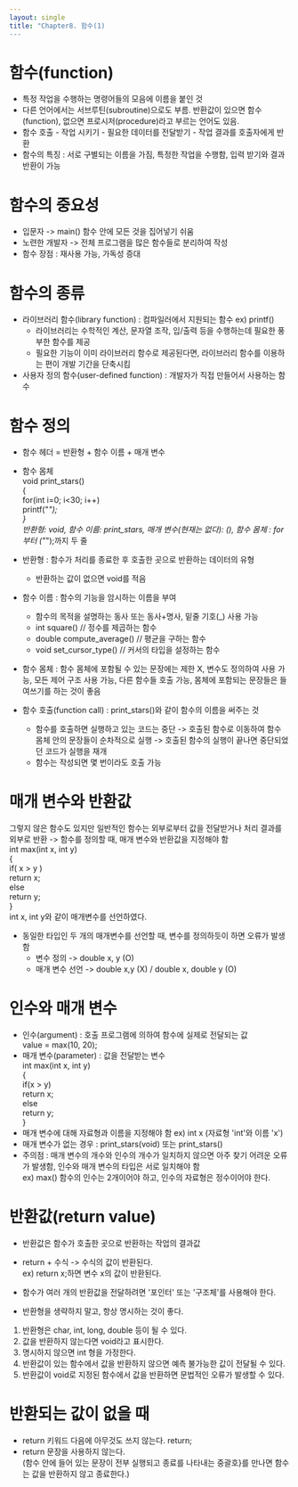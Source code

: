 ```yaml
---
layout: single
title: "Chapter8. 함수(1)
---
```


# 함수(function)

+ 특정 작업을 수행하는 명령어들의 모음에 이름을 붙인 것   
+ 다른 언어에서는 서브루틴(subroutine)으로도 부름. 반환값이 있으면 함수(function), 없으면 프로시저(procedure)라고 부르는 언어도 있음.   
+ 함수 호출 - 작업 시키기 - 필요한 데이터를 전달받기 - 작업 결과를 호출자에게 반환   
+ 함수의 특징 : 서로 구별되는 이름을 가짐, 특정한 작업을 수행함, 입력 받기와 결과 반환이 가능   

# 함수의 중요성

+ 입문자 -> main() 함수 안에 모든 것을 집어넣기 쉬움   
+ 노련한 개발자 -> 전체 프로그램을 많은 함수들로 분리하여 작성   
+ 함수 장점 : 재사용 가능, 가독성 증대   

# 함수의 종류

+ 라이브러리 함수(library function) : 컴파일러에서 지원되는 함수 ex) printf()   
  + 라이브러리는 수학적인 계산, 문자열 조작, 입/출력 등을 수행하는데 필요한 풍부한 함수를 제공   
  + 필요한 기능이 이미 라이브러리 함수로 제공된다면, 라이브러리 함수를 이용하는 편이 개발 기간을 단축시킴   
+ 사용자 정의 함수(user-defined function) : 개발자가 직접 만들어서 사용하는 함수   

# 함수 정의

+ 함수 헤더 = 반환형 + 함수 이름 + 매개 변수   
+ 함수 몸체   
void print_stars()   
{   
    for(int i=0; i<30; i++)   
        printf("*");   
}   
반환형: void, 함수 이름: print_stars, 매개 변수(현재는 없다): (), 함수 몸체 : for부터 ("*");까지 두 줄   

+ 반환형 : 함수가 처리를 종료한 후 호출한 곳으로 반환하는 데이터의 유형   
  + 반환하는 값이 없으면 void를 적음   
+ 함수 이름 : 함수의 기능을 암시하는 이름을 부여   
  + 함수의 목적을 설명하는 동사 또는 동사+명사, 밑줄 기호(_) 사용 가능   
  + int square() // 정수를 제곱하는 함수   
  + double compute_average() // 평균을 구하는 함수   
  + void set_cursor_type() // 커서의 타입을 설정하는 함수   
+ 함수 몸체 : 함수 몸체에 포함될 수 있는 문장에는 제한 X, 변수도 정의하여 사용 가능, 모든 제어 구조 사용 가능, 다른 함수들 호출 가능, 몸체에 포함되는 문장들은 들여쓰기를 하는 것이 좋음   
+ 함수 호출(function call) : print_stars()와 같이 함수의 이름을 써주는 것   
  + 함수를 호출하면 실행하고 있는 코드는 중단 -> 호출된 함수로 이동하여 함수 몸체 안의 문장들이 순차적으로 실행 -> 호출된 함수의 실행이 끝나면 중단되었던 코드가 실행을 재개   
  + 함수는 작성되면 몇 번이라도 호출 가능   

# 매개 변수와 반환값

그렇지 않은 함수도 있지만 일반적인 함수는 외부로부터 값을 전달받거나 처리 결과를 외부로 반환 -> 함수를 정의할 때, 매개 변수와 반환값을 지정해야 함   
int max(int x, int y)   
{   
    if( x > y )   
        return x;   
    else   
        return y;   
}   
int x, int y와 같이 매개변수를 선언하였다.   
+ 동일한 타입인 두 개의 매개변수를 선언할 때, 변수를 정의하듯이 하면 오류가 발생함   
  + 변수 정의 -> double x, y (O)   
  + 매개 변수 선언 -> double x,y (X) / double x, double y (O)   

# 인수와 매개 변수

+ 인수(argument) : 호출 프로그램에 의하여 함수에 실제로 전달되는 값   
value = max(10, 20);
+ 매개 변수(parameter) : 값을 전달받는 변수   
int max(int x, int y)   
{   
    if(x > y)   
        return x;   
    else   
        return y;   
}   
+ 매개 변수에 대해 자료형과 이름을 지정해야 함 ex) int x (자료형 'int'와 이름 'x')   
+ 매개 변수가 없는 경우 : print_stars(void) 또는 print_stars()   
+ 주의점 : 매개 변수의 개수와 인수의 개수가 일치하지 않으면 아주 찾기 어려운 오류가 발생함, 인수와 매개 변수의 타입은 서로 일치해야 함   
ex) max() 함수의 인수는 2개이어야 하고, 인수의 자료형은 정수이어야 한다.   

# 반환값(return value)

+ 반환값은 함수가 호출한 곳으로 반환하는 작업의 결과값   
+ return + 수식 -> 수식의 값이 반환된다.   
ex) return x;하면 변수 x의 값이 반환된다.   
+ 함수가 여러 개의 반환값을 전달하려면 '포인터' 또는 '구조체'를 사용해야 한다.   

+ 반환형을 생략하지 말고, 항상 명시하는 것이 좋다.   
1. 반환형은 char, int, long, double 등이 될 수 있다.   
2. 값을 반환하지 않는다면 void라고 표시한다.   
3. 명시하지 않으면 int 형을 가정한다.   
4. 반환값이 있는 함수에서 값을 반환하지 않으면 예측 불가능한 값이 전달될 수 있다.   
5. 반환값이 void로 지정된 함수에서 값을 반환하면 문법적인 오류가 발생할 수 있다.   

# 반환되는 값이 없을 때

+ return 키워드 다음에 아무것도 쓰지 않는다. return;   
+ return 문장을 사용하지 않는다.   
(함수 안에 들어 있는 문장이 전부 실행되고 종료를 나타내는 중괄호}를 만나면 함수는 값을 반환하지 않고 종료한다.)   

